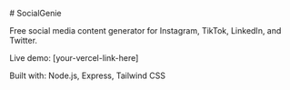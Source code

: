 \# SocialGenie



Free social media content generator for Instagram, TikTok, LinkedIn, and Twitter.



Live demo: \[your-vercel-link-here]



Built with: Node.js, Express, Tailwind CSS

